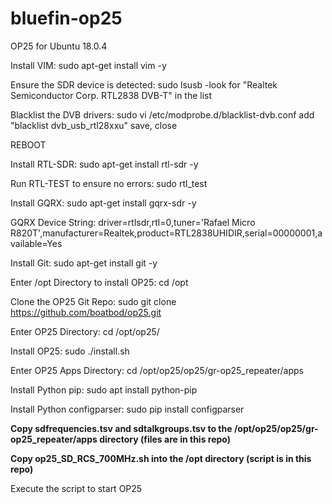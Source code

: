 # bluefin-op25
OP25 for Ubuntu 18.0.4

Install VIM:
sudo apt-get install vim -y

Ensure the SDR device is detected:
sudo lsusb
  -look for "Realtek Semiconductor Corp. RTL2838 DVB-T" in the list

Blacklist the DVB drivers:
sudo vi /etc/modprobe.d/blacklist-dvb.conf
add "blacklist dvb_usb_rtl28xxu" save, close

REBOOT

Install RTL-SDR:
sudo apt-get install rtl-sdr -y

Run RTL-TEST to ensure no errors:
sudo rtl_test

Install GQRX:
sudo apt-get install gqrx-sdr -y

GQRX Device String:
driver=rtlsdr,rtl=0,tuner='Rafael Micro R820T',manufacturer=Realtek,product=RTL2838UHIDIR,serial=00000001,available=Yes

Install Git:
sudo apt-get install git -y

Enter /opt Directory to install OP25:
cd /opt

Clone the OP25 Git Repo:
sudo git clone https://github.com/boatbod/op25.git

Enter OP25 Directory:
cd /opt/op25/

Install OP25:
sudo ./install.sh

Enter OP25 Apps Directory:
cd /opt/op25/op25/gr-op25_repeater/apps

Install Python pip:
sudo apt install python-pip

Install Python configparser:
sudo pip install configparser

**Copy sdfrequencies.tsv and sdtalkgroups.tsv to the /opt/op25/op25/gr-op25_repeater/apps directory (files are in this repo)**

**Copy op25_SD_RCS_700MHz.sh into the /opt directory (script is in this repo)**

Execute the script to start OP25
